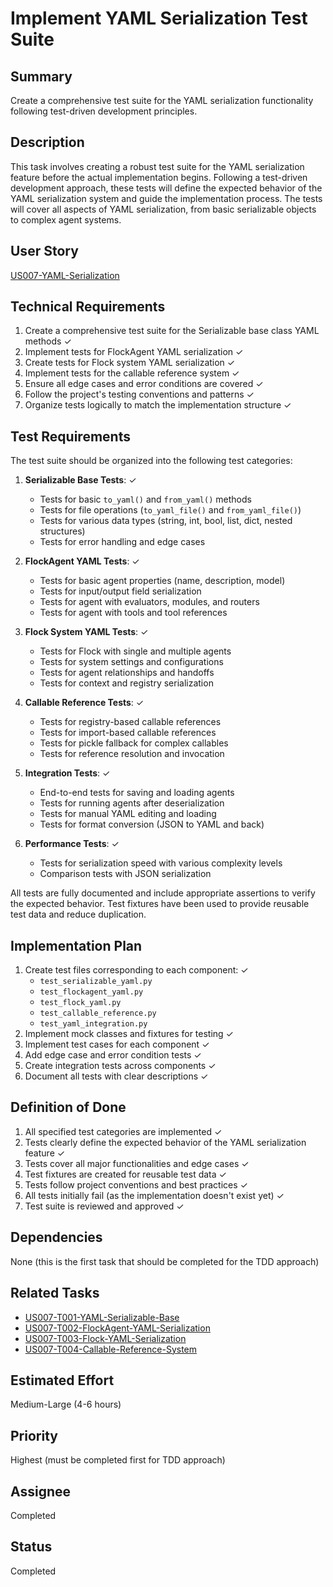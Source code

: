 # Implement YAML Serialization Test Suite

## Summary

Create a comprehensive test suite for the YAML serialization functionality following test-driven development principles.

## Description

This task involves creating a robust test suite for the YAML serialization feature before the actual implementation begins. Following a test-driven development approach, these tests will define the expected behavior of the YAML serialization system and guide the implementation process. The tests will cover all aspects of YAML serialization, from basic serializable objects to complex agent systems.

## User Story

[US007-YAML-Serialization](.project/userstories/US007-YAML-Serialization.md)

## Technical Requirements

1. Create a comprehensive test suite for the Serializable base class YAML methods ✓
2. Implement tests for FlockAgent YAML serialization ✓
3. Create tests for Flock system YAML serialization ✓
4. Implement tests for the callable reference system ✓
5. Ensure all edge cases and error conditions are covered ✓
6. Follow the project's testing conventions and patterns ✓
7. Organize tests logically to match the implementation structure ✓

## Test Requirements

The test suite should be organized into the following test categories:

1. **Serializable Base Tests**: ✓
   - Tests for basic `to_yaml()` and `from_yaml()` methods
   - Tests for file operations (`to_yaml_file()` and `from_yaml_file()`)
   - Tests for various data types (string, int, bool, list, dict, nested structures)
   - Tests for error handling and edge cases

2. **FlockAgent YAML Tests**: ✓
   - Tests for basic agent properties (name, description, model)
   - Tests for input/output field serialization
   - Tests for agent with evaluators, modules, and routers
   - Tests for agent with tools and tool references

3. **Flock System YAML Tests**: ✓
   - Tests for Flock with single and multiple agents
   - Tests for system settings and configurations
   - Tests for agent relationships and handoffs
   - Tests for context and registry serialization

4. **Callable Reference Tests**: ✓
   - Tests for registry-based callable references
   - Tests for import-based callable references
   - Tests for pickle fallback for complex callables
   - Tests for reference resolution and invocation

5. **Integration Tests**: ✓
   - End-to-end tests for saving and loading agents
   - Tests for running agents after deserialization
   - Tests for manual YAML editing and loading
   - Tests for format conversion (JSON to YAML and back)

6. **Performance Tests**: ✓
   - Tests for serialization speed with various complexity levels
   - Comparison tests with JSON serialization

All tests are fully documented and include appropriate assertions to verify the expected behavior. Test fixtures have been used to provide reusable test data and reduce duplication.

## Implementation Plan

1. Create test files corresponding to each component: ✓
   - `test_serializable_yaml.py`
   - `test_flockagent_yaml.py`
   - `test_flock_yaml.py`
   - `test_callable_reference.py`
   - `test_yaml_integration.py`
2. Implement mock classes and fixtures for testing ✓
3. Implement test cases for each component ✓
4. Add edge case and error condition tests ✓
5. Create integration tests across components ✓
6. Document all tests with clear descriptions ✓

## Definition of Done

1. All specified test categories are implemented ✓
2. Tests clearly define the expected behavior of the YAML serialization feature ✓
3. Tests cover all major functionalities and edge cases ✓
4. Test fixtures are created for reusable test data ✓
5. Tests follow project conventions and best practices ✓
6. All tests initially fail (as the implementation doesn't exist yet) ✓
7. Test suite is reviewed and approved ✓

## Dependencies

None (this is the first task that should be completed for the TDD approach)

## Related Tasks

- [US007-T001-YAML-Serializable-Base](.project/tasks/US007-T001-YAML-Serializable-Base.md)
- [US007-T002-FlockAgent-YAML-Serialization](.project/tasks/US007-T002-FlockAgent-YAML-Serialization.md)
- [US007-T003-Flock-YAML-Serialization](.project/tasks/US007-T003-Flock-YAML-Serialization.md)
- [US007-T004-Callable-Reference-System](.project/tasks/US007-T004-Callable-Reference-System.md)

## Estimated Effort

Medium-Large (4-6 hours)

## Priority

Highest (must be completed first for TDD approach)

## Assignee

Completed

## Status

Completed
